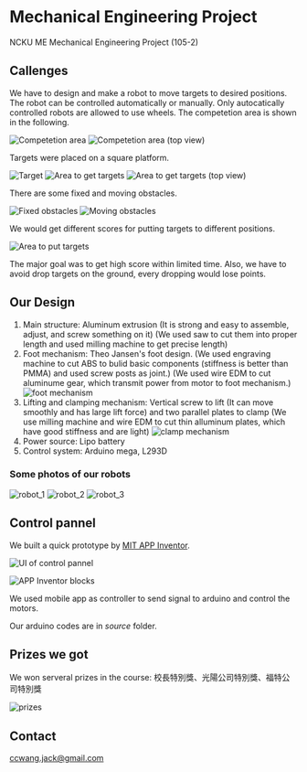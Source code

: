 # Mechanical Engineering Project
NCKU ME Mechanical Engineering Project (105-2)

## Callenges

We have to design and make a robot to move targets to desired positions.
The robot can be controlled automatically or manually.
Only autocatically controlled robots are allowed to use wheels.
The competetion area is shown in the following.

![Competetion area](figures/competition_area.jpg)
![Competetion area (top view)](figures/competition_area_top_view.jpg)

Targets were placed on a square platform.

![Target](figures/target.jpg)
![Area to get targets](figures/area_to_get_targets.jpg)
![Area to get targets (top view)](figures/area_to_get_targets_top_view.jpg)

There are some fixed and moving obstacles.

![Fixed obstacles](figures/fixed_obstacles.jpg)
![Moving obstacles](figures/moving_obstacles.jpg)

We would get different scores for putting targets to different positions.

![Area to put targets](figures/area_to_put_targets.jpg)

The major goal was to get high score within limited time.
Also, we have to avoid drop targets on the ground, every dropping would lose points.

## Our Design

1. Main structure:
    Aluminum extrusion (It is strong and easy to assemble, adjust, and screw something on it) (We used saw to cut them into proper length and used milling machine to get precise length)
1. Foot mechanism:
    Theo Jansen's foot design.
    (We used engraving machine to cut ABS to bulid basic components (stiffness is better than PMMA) and used screw posts as joint.)
    (We used wire EDM to cut aluminume gear, which transmit power from motor to foot mechanism.)
    ![foot mechanism](figures/side.jpg)
1. Lifting and clamping mechanism:
    Vertical screw to lift (It can move smoothly and has large lift force) and two parallel plates to clamp
    (We use milling machine and wire EDM to cut thin alluminum plates, which have good stiffness and are light)
    ![clamp mechanism](figures/clamp.jpg)
1. Power source:
    Lipo battery
1. Control system:
    Arduino mega, L293D

### Some photos of our robots

![robot_1](figures/robot_1.jpg)
![robot_2](figures/robot_4.jpg)
![robot_3](figures/robot_5.jpg)


## Control pannel

We built a quick prototype by [MIT APP Inventor](http://appinventor.mit.edu/explore/).

![UI of control pannel](figures/control_pannel_ui.png)

![APP Inventor blocks](figures/blocks.png)

We used mobile app as controller to send signal to arduino and control the motors.

Our arduino codes are in *source* folder.

## Prizes we got

We won serveral prizes in the course: 校長特別獎、光陽公司特別獎、福特公司特別獎

![prizes](figures/me_project_prizes.png)

## Contact

ccwang.jack@gmail.com
